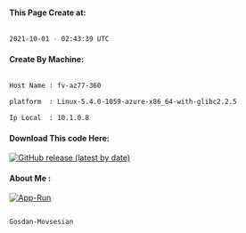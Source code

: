 
   
#### This Page Create at:

```bash

2021-10-01 - 02:43:39 UTC

```

#### Create By Machine:

```bash

Host Name : fv-az77-360

platform  : Linux-5.4.0-1059-azure-x86_64-with-glibc2.2.5

Ip Local  : 10.1.0.8

```
#### Download This code Here:

[![GitHub release (latest by date)](https://img.shields.io/github/v/release/Gosdan-Movsesian/Gosdan?style=for-the-badge&label=Download)](https://github.com/Gosdan-Movsesian/Gosdan/releases) 

</p> 

#### About Me :

[![App-Run](https://github.com/Gosdan-Movsesian/Gosdan/actions/workflows/App-Run.yml/badge.svg)](https://github.com/Gosdan-Movsesian/Gosdan/actions/workflows/App-Run.yml)

```bash

Gosdan-Movsesian

```

